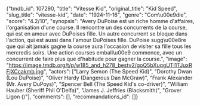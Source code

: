 {"tmdb_id": 107290, "title": "Vitesse Kid", "original_title": "Kid Speed", "slug_title": "vitesse-kid", "date": "1924-11-16", "genre": "Com\u00e9die", "score": "4.2/10", "synopsis": "Avery DuPoise est un riche homme d'affaires, l'organisation d'une course. Il rencontre un des concurrents de la course, qui est en amour avec DuPoises fille. Un autre concurrent se bloque dans l'action, qui est aussi dans l'amour DuPoises fille. DuPoise sugg\u00e8re que qui ait jamais gagne la course aura l'occasion de visiter sa fille tous les mercredis soirs. Une action courses emball\u00e9 commence, avec un concurrent de faire plus que d'habitude pour gagner la course.", "image": "https://image.tmdb.org/t/p/w185_and_h278_bestv2/goQ5bXuqgUTI1TJuxRFjXCcakmb.jpg", "actors": ["Larry Semon (The Speed Kid)", "Dorothy Dwan (Lou DuPoise)", "Oliver Hardy (Dangerous Dan McGraw)", "Frank Alexander (Mr. Avery DuPoys)", "Spencer Bell (The Speed Kid's co-driver)", "William Hauber (Sheriff Phil O'Delfa)", "James J. Jeffries (Blacksmith)", "Grover Ligon ()"], "comments": [], "recommandations_id": []}